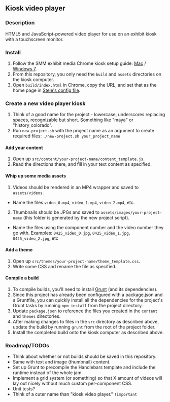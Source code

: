 ## Kiosk video player

### Description 
HTML5 and JavaScript-powered video player for use on an exhibit kiosk with a touchscreen monitor.

### Install
1. Follow the SMM exhibit media Chrome kiosk setup guide: [Mac](http://projects.smm.org/atrium/media/node/284859) / [Windows 7](http://projects.smm.org/atrium/media/node/283722).
2. From this repository, you only need the `build` and `assets` directories on the kiosk computer.
3. Open `build/index.html` in Chrome, copy the URL, and set that as the home page in [Stele's config file](https://github.com/scimusmn/stele/blob/master/cfg/browser.cfg.default#L4).

### Create a new video player kiosk

1. Think of a good name for the project - lowercase, underscores replacing spaces, recognizable but short. Something like "maya" or "history_colorado".
2. Run `new-project.sh` with the project name as an argument to create required files: `./new-project.sh your_project_name`

#### Add your content 
1. Open up `src/content/your-project-name/content_template.js`.
2. Read the directions there, and fill in your text content as specified.

#### Whip up some media assets
1. Videos should be rendered in an MP4 wrapper and saved to `assets/videos`.
  * Name the files `video_0.mp4`, `video_1.mp4`, `video_2.mp4`, etc.
2. Thumbnails should be JPGs and saved to `assets/images/your-project-name` (this folder is generated by the new project script).
* Name the files using the component number and the video number they go with. 
Examples: `0425_video_0.jpg`, `0425_video_1.jpg`, `0425_video_2.jpg`, etc

#### Add a theme
1. Open up `src/themes/your-project-name/theme_template.css`.
2. Write some CSS and rename the file as specified.

#### Compile a build 
1. To compile builds, you'll need to install [Grunt](http://gruntjs.com/getting-started) (and its dependencies).
2. Since this project has already been configured with a package.json and a Gruntfile, you can quickly install all the dependencies for the project's Grunt tasks by running `npm install` from the project directory.
3. Update `package.json` to reference the files you created in the `content` and `themes` directories.
4. After making changes to files in the `src` directory as described above, update the build by running `grunt` from the root of the project folder.
5. Install the completed build onto the kiosk computer as described above.

### Roadmap/TODOs
* Think about whether or not builds should be saved in this repository.
* Same with text and image (thumbnail) content.
* Set up Grunt to precompile the Handlebars template and include the runtime instead of the whole jam.
* Implement a grid system (or something) so that X amount of videos will lay out nicely without much custom per-component CSS.
* Unit tests? 
* Think of a cuter name than "kiosk video player." `!important`
